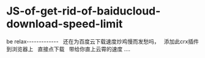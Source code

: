 # JS-of-get-rid-of-baiducloud-download-speed-limit
be relax-------------
   还在为百度云下载速度炒鸡慢而发愁吗，
   添加此crx插件到浏览器上
   直接点下载
   带给你直上云霄的速度
   ....
   
